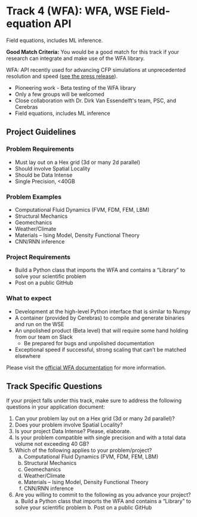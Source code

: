 # Track 4 (WFA): WFA, WSE Field-equation API
Field equations, includes ML inference.

**Good Match Criteria:** You would be a good match for this track if your research can integrate and make use of the WFA library.

WFA: API recently used for advancing CFP simulations at unprecedented resolution and speed ([see the press release](https://www.psc.edu/national-energy-technology-laboratory-and-pittsburgh-supercomputing-center-pioneer-first-ever-computational-fluid-dynamics-simulation-on-cerebras-wafer-scale-engine/)).
* Pioneering work - Beta testing of the WFA library
* Only a few groups will be welcomed
* Close collaboration with Dr. Dirk Van Essendelft's team, PSC, and Cerebras
* Field equations, includes ML inference
## Project Guidelines
### Problem Requirements
* Must lay out on a Hex grid (3d or many 2d parallel)
* Should involve Spatial Locality
* Should be Data Intense
* Single Precision, &lt;40GB
### Problem Examples
* Computational Fluid Dynamics (FVM, FDM, FEM, LBM)
* Structural Mechanics
* Geomechanics
* Weather/Climate
* Materials – Ising Model, Density Functional Theory
* CNN/RNN inference
### Project Requirements
* Build a Python class that imports the WFA and contains a “Library” to solve your scientific problem
* Post on a public GitHub
### What to expect
* Development at the high-level Python interface that is similar to Numpy
* A container (provided by Cerebras) to compile and generate binaries and run on the WSE
* An unpolished product (Beta level) that will require some hand holding from our team on Slack
   * Be prepared for bugs and unpolished documentation
* Exceptional speed if successful, strong scaling that can’t be matched elsewhere
  
Please visit the [official WFA documentation](https://dirk-netl.github.io/WSE_FE/) for more information.

## Track Specific Questions

If your project falls under this track, make sure to address the following questions in your application document:
<ol>
<li>Can your problem lay out on a Hex grid (3d or many 2d parallel)?</li>
<li>Does your problem involve Spatial Locality?</li>
<li>Is your project Data Intense? Please, elaborate.</li>
<li>Is your problem compatible with single precision and with a total data volume not exceeding 40 GB?</li>
<li>Which of the following applies to your problem/project?
<ol type="a">
    <li>Computational Fluid Dynamics (FVM, FDM, FEM, LBM)</li>
    <li>Structural Mechanics</li>
    <li>Geomechanics</li>
    <li>Weather/Climate</li>
    <li>Materials – Ising Model, Density Functional Theory</li>
    <li>CNN/RNN inference</li>
</ol>
</li>
<li>Are you willing to commit to the following as you advance your project?
    a. Build a Python class that imports the WFA and contains a “Library” to solve your scientific problem
    b. Post on a public GitHub
</li>
</ol>
